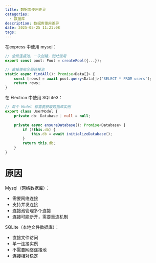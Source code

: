 ```yaml
---
title: 数据库使用差异
categories:
  - 数据库
description: 数据库使用差异
date: 2025-05-25 11:21:08
tags:
---
```


在express 中使用 mysql：
```ts
// 全局连接池，一次创建，到处使用
export const pool: Pool = createPool({...});

// 直接使用全局连接池
static async findAll(): Promise<Data[]> {
    const [rows] = await pool.query<Data[]>('SELECT * FROM users');
    return rows;
}
```

在 Electron 中使用 SQLite3：  
```ts
// 每个 Model 都需要获取数据库实例
export class UserModel {
    private db: Database | null = null;
    
    private async ensureDatabase(): Promise<Database> {
        if (!this.db) {
            this.db = await initializeDatabase();
        }
        return this.db;
    }
}
```

# 原因

Mysql（网络数据库）：  
- 需要网络连接
- 支持并发连接
- 连接池管理多个连接
- 连接可能断开，需要重连机制

SQLite（本地文件数据库）：  
- 直接文件访问
- 单一连接实例
- 不需要网络连接池
- 连接相对稳定
